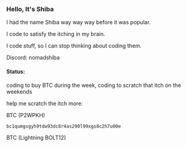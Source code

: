 ### Hello, It's Shiba

I had the name Shiba way way way before it was popular. 

I code to satisfy the itching in my brain.

I code stuff, so I can stop thinking about coding them.

Discord: nomadshiba

#### Status:
coding to buy BTC during the week, 
coding to scratch that itch on the weekends

help me scratch the itch more:

BTC (P2WPKH)
```
bc1qumgsgyh9tdw93dc8r4as290l99xgs8c2h7u00e
```

BTC (Lightning BOLT12)
<img src="" />